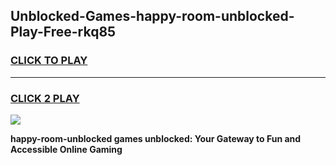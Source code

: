 
## Unblocked-Games-happy-room-unblocked-Play-Free-rkq85
<h3>
<a href="https://premium76.site?title=happy-room-unblocked&ref=20M">CLICK TO PLAY</a></h3>
<hr>

<h3>
<a href="https://premium76.site?title=happy-room-unblocked&ref=20M">CLICK 2 PLAY</a>
  
</h3>

<a href="https://premium76.site?title=happy-room-unblocked&ref=19M"><img src="https://clearcache.store/games.png"></a>


**happy-room-unblocked games unblocked: Your Gateway to Fun and Accessible Online Gaming**
